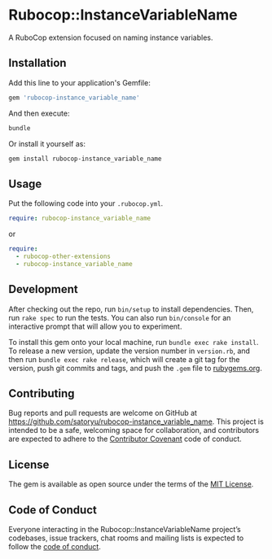 # Rubocop::InstanceVariableName

A RuboCop extension focused on naming instance variables.

## Installation

Add this line to your application's Gemfile:

```ruby
gem 'rubocop-instance_variable_name'
```

And then execute:

```sh
bundle
```

Or install it yourself as:

```sh
gem install rubocop-instance_variable_name
```

## Usage

Put the following code into your `.rubocop.yml`.

```yaml
require: rubocop-instance_variable_name
```

or

```yaml
require:
  - rubocop-other-extensions
  - rubocop-instance_variable_name
```

## Development

After checking out the repo, run `bin/setup` to install dependencies. Then, run `rake spec` to run the tests. You can also run `bin/console` for an interactive prompt that will allow you to experiment.

To install this gem onto your local machine, run `bundle exec rake install`. To release a new version, update the version number in `version.rb`, and then run `bundle exec rake release`, which will create a git tag for the version, push git commits and tags, and push the `.gem` file to [rubygems.org](https://rubygems.org).

## Contributing

Bug reports and pull requests are welcome on GitHub at https://github.com/satoryu/rubocop-instance_variable_name. This project is intended to be a safe, welcoming space for collaboration, and contributors are expected to adhere to the [Contributor Covenant](http://contributor-covenant.org) code of conduct.

## License

The gem is available as open source under the terms of the [MIT License](https://opensource.org/licenses/MIT).

## Code of Conduct

Everyone interacting in the Rubocop::InstanceVariableName project’s codebases, issue trackers, chat rooms and mailing lists is expected to follow the [code of conduct](https://github.com/satoryu/rubocop-instance_variable_name/blob/master/CODE_OF_CONDUCT.md).

